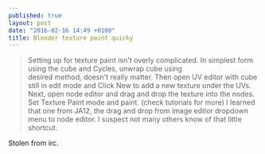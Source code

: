```yaml
---
published: true
layout: post
date: "2016-02-16 14:49 +0100"
title: Blender texture paint quicky
---
```


> Setting up for texture paint isn't overly complicated. In simplest form using the cube and Cycles, unwrap cube using      
> desired method, doesn't really matter. Then open UV editor with cube still in edit mode and Click New to add a new texture
> under the UVs. Next, open node editor and drag and drop the texture into the nodes. Set Texture Paint mode and paint. (check tutorials for more)
> I learned that one from JA12, the drag and drop from image editor dropdown menu to node editor. I suspect not many others
> know of that little shortcut.                

Stolen from irc.
